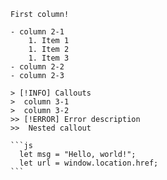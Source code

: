 ````col
First column!

- column 2-1
	1. Item 1
	1. Item 2
	1. Item 3
- column 2-2
- column 2-3

> [!INFO] Callouts
>  column 3-1
>  column 3-2
>> [!ERROR] Error description
>>  Nested callout

```js
  let msg = "Hello, world!";
  let url = window.location.href;
```
````